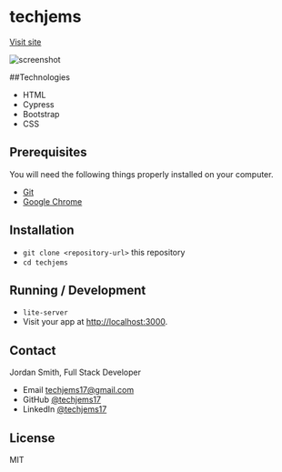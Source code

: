 # techjems
[Visit site](http://techjems.surge.sh/)

![screenshot](https://github.com/techjems17/techjems/blob/master/images/Screen%20Shot%202018-04-03%20at%209.24.18%20AM.png)


##Technologies

* HTML
* Cypress
* Bootstrap
* CSS

## Prerequisites

You will need the following things properly installed on your computer.

* [Git](https://git-scm.com/)
* [Google Chrome](https://google.com/chrome/)

## Installation

* `git clone <repository-url>` this repository
* `cd techjems`

## Running / Development

* `lite-server`
* Visit your app at [http://localhost:3000](http://localhost:3000).

## Contact

Jordan Smith, Full Stack Developer

* Email techjems17@gmail.com
* GitHub [@techjems17](https://github.com/techjems17)
* LinkedIn [@techjems17](https://linkedin.com/in/techjems17)

## License

MIT